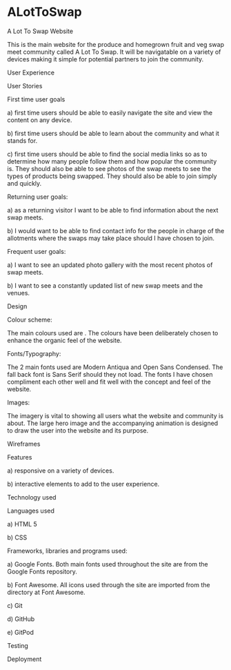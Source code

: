 # ALotToSwap

A Lot To Swap Website

This is the main website for the produce and homegrown fruit and veg swap meet community called A Lot To Swap. It will be navigatable on a variety of devices making it simple for potential partners to join the community.

User Experience

User Stories

First time user goals

a) first time users should be able to easily navigate the site and view the content on any device.

b) first time users should be able to learn about the community and what it stands for.

c) first time users should be able to find the social media links so as to determine how many people follow them and how popular the community is. They should also be able to see photos of the swap meets to see the types of products being swapped. They should also be able to join simply and quickly.

Returning user goals:

a) as a returning visitor I want to be able to find information about the next swap meets.

b) I would want to be able to find contact info for the people in charge of the allotments where the swaps may take place should I have chosen to join. 

Frequent user goals:

a) I want to see an updated photo gallery with the most recent photos of swap meets.

b) I want to see a constantly updated list of new swap meets and the venues.

Design

Colour scheme:

The main colours used are             . The colours have been deliberately chosen to enhance the organic feel of the website.

Fonts/Typography:

The 2 main fonts used are Modern Antiqua and Open Sans Condensed. The fall back font is Sans Serif should they not load. The fonts I have chosen compliment each other well and fit well with the concept and feel of the website.

Images:

The imagery is vital to showing all users what the website and community is about. The large hero image and the accompanying animation is designed to draw the user into the website and its purpose.

Wireframes

Features

a) responsive on a variety of devices.

b) interactive elements to add to the user experience.

Technology used

Languages used

a) HTML 5 

b) CSS

Frameworks, libraries and programs used:

a) Google Fonts. Both main fonts used throughout the site are from the Google Fonts repository.

b) Font Awesome. All icons used through the site are imported from the directory at Font Awesome.

c) Git

d) GitHub

e) GitPod

Testing

Deployment

